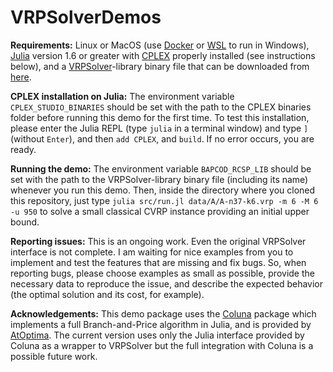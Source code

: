 # VRPSolverDemos

**Requirements:** Linux or MacOS (use [Docker](https://www.docker.com) or [WSL](https://learn.microsoft.com/en-gb/windows/wsl/) to run in Windows), [Julia](https://julialang.org) version 1.6 or greater with [CPLEX](https://www.ibm.com/br-pt/products/ilog-cplex-optimization-studio) properly installed (see instructions below), and a [VRPSolver](https://vrpsolver.math.u-bordeaux.fr)-library binary file that can be downloaded from [here](https://drive.google.com/drive/folders/15hRXyZljTOQJVGqNQnhrEpgjGxcP41V5?usp=sharing).

**CPLEX installation on Julia:** The environment variable `CPLEX_STUDIO_BINARIES` should be set with the path to the CPLEX binaries folder before running this demo for the first time. To test this installation, please enter the Julia REPL (type `julia` in a terminal window) and type `]` (without `Enter`), and then `add CPLEX`, and `build`. If no error occurs, you are ready.

**Running the demo:** The environment variable `BAPCOD_RCSP_LIB` should be set with the path to the VRPSolver-library binary file (including its name) whenever you run this demo. Then, inside the directory where you cloned this repository, just type `julia src/run.jl data/A/A-n37-k6.vrp -m 6 -M 6 -u 950` to solve a small classical CVRP instance providing an initial upper bound.

**Reporting issues:** This is an ongoing work. Even the original VRPSolver interface is not complete. I am waiting for nice examples from you to implement and test the features that are missing and fix bugs. So, when reporting bugs, please choose examples as small as possible, provide the necessary data to reproduce the issue, and describe the expected behavior (the optimal solution and its cost, for example).

**Acknowledgements:** This demo package uses the [Coluna](https://github.com/atoptima/Coluna.jl) package which implements a full Branch-and-Price algorithm in Julia, and is provided by [AtOptima](https://atoptima.com). The current version uses only the Julia interface provided by Coluna as a wrapper to VRPSolver but the full integration with Coluna is a possible future work.
